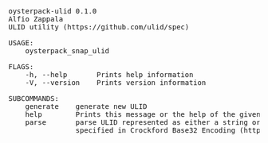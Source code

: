 <pre>
oysterpack-ulid 0.1.0
Alfio Zappala <oysterpack.inc@gmail.com>
ULID utility (https://github.com/ulid/spec)

USAGE:
    oysterpack_snap_ulid <SUBCOMMAND>

FLAGS:
    -h, --help       Prints help information
    -V, --version    Prints version information

SUBCOMMANDS:
    generate    generate new ULID
    help        Prints this message or the help of the given subcommand(s)
    parse       parse ULID represented as either a string or u128 number - ULID strings are leniently parsed as
                specified in Crockford Base32 Encoding (https://crockford.com/wrmg/base32.html)
</pre>